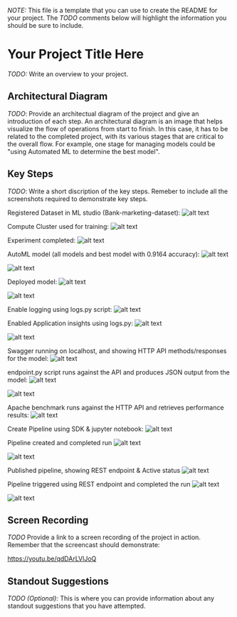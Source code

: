 *NOTE:* This file is a template that you can use to create the README for your project. The *TODO* comments below will highlight the information you should be sure to include.


# Your Project Title Here

*TODO:* Write an overview to your project.

## Architectural Diagram
*TODO*: Provide an architectual diagram of the project and give an introduction of each step. An architectural diagram is an image that helps visualize the flow of operations from start to finish. In this case, it has to be related to the completed project, with its various stages that are critical to the overall flow. For example, one stage for managing models could be "using Automated ML to determine the best model". 

## Key Steps
*TODO*: Write a short discription of the key steps. Remeber to include all the screenshots required to demonstrate key steps. 

Registered Dataset in ML studio (Bank-marketing-dataset):
![alt text](https://github.com/shbv/azure_ml/blob/main/optimize_using_automl_deploy_consume/images/dataset.png)


Compute Cluster used for training:
![alt text](https://github.com/shbv/azure_ml/blob/main/optimize_using_automl_deploy_consume/images/compute.png)


Experiment completed:
![alt text](https://github.com/shbv/azure_ml/blob/main/optimize_using_automl_deploy_consume/images/experiment.png)


AutoML model (all models and best model with 0.9164 accuracy):
![alt text](https://github.com/shbv/azure_ml/blob/main/optimize_using_automl_deploy_consume/images/model-1.png)

![alt text](https://github.com/shbv/azure_ml/blob/main/optimize_using_automl_deploy_consume/images/model-2.png)


Deployed model:
![alt text](https://github.com/shbv/azure_ml/blob/main/optimize_using_automl_deploy_consume/images/deploy-model.png)

![alt text](https://github.com/shbv/azure_ml/blob/main/optimize_using_automl_deploy_consume/images/deploy-model-1.png)


Enable logging using logs.py script:
![alt text](https://github.com/shbv/azure_ml/blob/main/optimize_using_automl_deploy_consume/images/logs.png)


Enabled Application insights using logs.py:
![alt text](https://github.com/shbv/azure_ml/blob/main/optimize_using_automl_deploy_consume/images/appinsights.png)

![alt text](https://github.com/shbv/azure_ml/blob/main/optimize_using_automl_deploy_consume/images/appinsights-1.png)


Swagger running on localhost, and showing HTTP API methods/responses for the model:
![alt text](https://github.com/shbv/azure_ml/blob/main/optimize_using_automl_deploy_consume/images/swagger_ui.png)


endpoint.py script runs against the API and produces JSON output from the model:
![alt text](https://github.com/shbv/azure_ml/blob/main/optimize_using_automl_deploy_consume/images/endpoint-0.png)

![alt text](https://github.com/shbv/azure_ml/blob/main/optimize_using_automl_deploy_consume/images/endpoint.png)


Apache benchmark runs against the HTTP API and retrieves performance results:
![alt text](https://github.com/shbv/azure_ml/blob/main/optimize_using_automl_deploy_consume/images/apb.png)


Create Pipeline using SDK & jupyter notebook:
![alt text](https://github.com/shbv/azure_ml/blob/main/optimize_using_automl_deploy_consume/images/pipeline-0.png)


Pipeline created and completed run
![alt text](https://github.com/shbv/azure_ml/blob/main/optimize_using_automl_deploy_consume/images/pipeline-1.png)

![alt text](https://github.com/shbv/azure_ml/blob/main/optimize_using_automl_deploy_consume/images/pipeline-2.png)


Published pipeline, showing REST endpoint & Active status
![alt text](https://github.com/shbv/azure_ml/blob/main/optimize_using_automl_deploy_consume/images/pipeline-3.png)


Pipeline triggered using REST endpoint and completed the run
![alt text](https://github.com/shbv/azure_ml/blob/main/optimize_using_automl_deploy_consume/images/pipeline-4.png)

![alt text](https://github.com/shbv/azure_ml/blob/main/optimize_using_automl_deploy_consume/images/pipeline-5.png)

## Screen Recording
*TODO* Provide a link to a screen recording of the project in action. Remember that the screencast should demonstrate:

https://youtu.be/qdDArLVlJoQ

## Standout Suggestions
*TODO (Optional):* This is where you can provide information about any standout suggestions that you have attempted.
